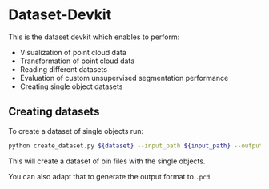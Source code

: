 # Dataset-Devkit

This is the dataset devkit which enables to perform:
- Visualization of point cloud data
- Transformation of point cloud data
- Reading different datasets
- Evaluation of custom unsupervised segmentation performance
- Creating single object datasets

## Creating datasets

To create a dataset of single objects run:

```bash
python create_dataset.py ${dataset} --input_path ${input_path} --output_path ${output_path} --worker ${worker}
```

This will create a dataset of bin files with the single objects.

You can also adapt that to generate the output format to `.pcd`

